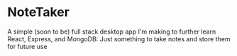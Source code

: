 # NoteTaker
A simple (soon to be) full stack desktop app I'm making to further learn React, Express, and MongoDB: Just something to take notes and store them for future use
